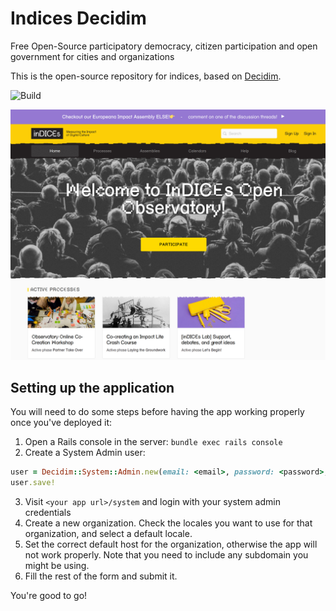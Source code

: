 # Indices Decidim

Free Open-Source participatory democracy, citizen participation and open government for cities and organizations

This is the open-source repository for indices, based on [Decidim](https://github.com/decidim/decidim).

![Build](https://github.com/Platoniq/decidim-indices/workflows/Test/badge.svg?branch=master)

![Indices Homepage](app/assets/images/screenshot.jpg)

## Setting up the application

You will need to do some steps before having the app working properly once you've deployed it:

1. Open a Rails console in the server: `bundle exec rails console`
2. Create a System Admin user:

```ruby
user = Decidim::System::Admin.new(email: <email>, password: <password>, password_confirmation: <password>)
user.save!
```

3. Visit `<your app url>/system` and login with your system admin credentials
4. Create a new organization. Check the locales you want to use for that organization, and select a default locale.
5. Set the correct default host for the organization, otherwise the app will not work properly. Note that you need to include any subdomain you might be using.
6. Fill the rest of the form and submit it.

You're good to go!
